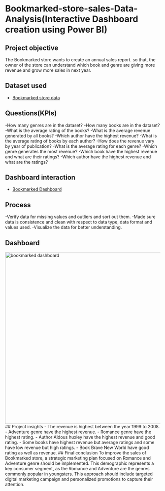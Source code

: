 # Bookmarked-store-sales-Data-Analysis(Interactive Dashboard creation using Power BI)
## Project objective
The Bookmarked store wants to create an annual sales report. so that, the owner of the store can understand 
which book and genre are giving more revenue and grow more sales in next year.
## Dataset used
- <a href="https://github.com/Rehana-H-Shaikh/Data-Analysis-Dashboard/blob/main/Book1.xlsx">Bookmarked store data</a>
## Questions(KPIs)
-How many genres are in the dataset?
-How many books are in the dataset?
-What is the average rating of the books?
-What is the average revenue generated by all books?
-Which author have the highest revenue?
-What is the average rating of books by each author?
-How does the revenue vary by year of publication?
-What is the average rating for each genre?
-Which genre generates the most revenue?
-Which book have the highest revenue and what are their ratings?
-Which author have the highest revenue and what are the ratings?
## Dashboard interaction
- <a href="https://github.com/Rehana-H-Shaikh/Data-Analysis-Dashboard/blob/main/bookmarked%20dashboard.PNG">Bookmarked Dashboard</a>

## Process
-Verify data for missing values and outliers and sort out them.
-Made sure data is consistence and clean with respect to data type, data format and values used.
-Visualize the data for better understanding.
## Dashboard
<img width="556" alt="bookmarked dashboard" src="https://github.com/user-attachments/assets/fde7e859-8de2-4067-aef1-aaed97fbfde9" />
## Project insights
- The revenue is highest between the year 1999 to 2008.
- Adventure genre have the highest revenue.
- Romance genre have the highest rating.
- Author Aldous huxley have the highest revenue and good rating.
- Some books have highest revenue but average ratings and some have low revenue but high ratings.
- Book Brave New World have good rating as well as revenue.
## Final conclusion
To improve the sales of Bookmarked store, a strategic marketing plan focused on Romance and Adventure genre should be implemented.
This demographic represents a key consumer segment, as the Romance and Adventure are the genres commonly popular in youngsters.
This approach should include targeted digital marketing campaign and personalized promotions to capture their attention.

